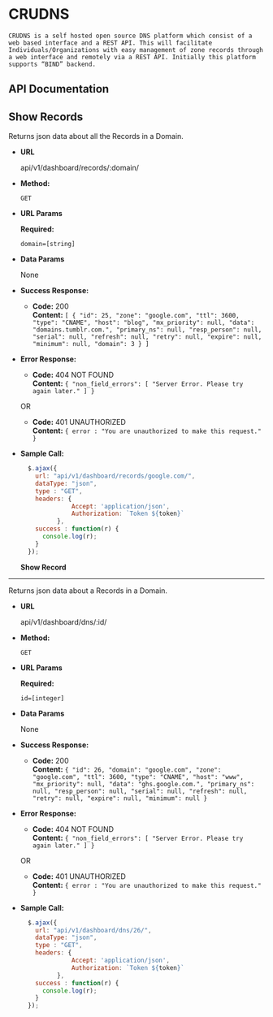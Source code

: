 # CRUDNS

`CRUDNS is a self hosted open source DNS platform which consist of a web based
interface and a REST API. This will facilitate Individuals/Organizations with easy
management of zone records through a web interface and remotely via a REST API.
Initially this platform supports “BIND” backend.`

## API Documentation

**Show Records**
----
  Returns json data about all the Records in a Domain.

* **URL**

  api/v1/dashboard/records/:domain/

* **Method:**

  `GET`
  
*  **URL Params**

   **Required:**
 
   `domain=[string]`

* **Data Params**

  None

* **Success Response:**

  * **Code:** 200 <br />
    **Content:** `[
  {
    "id": 25,
    "zone": "google.com",
    "ttl": 3600,
    "type": "CNAME",
    "host": "blog",
    "mx_priority": null,
    "data": "domains.tumblr.com.",
    "primary_ns": null,
    "resp_person": null,
    "serial": null,
    "refresh": null,
    "retry": null,
    "expire": null,
    "minimum": null,
    "domain": 3
  }
]`
 
* **Error Response:**

  * **Code:** 404 NOT FOUND <br />
    **Content:** `{
  "non_field_errors": [
    "Server Error. Please try again later."
  ]
}`

  OR

  * **Code:** 401 UNAUTHORIZED <br />
    **Content:** `{ error : "You are unauthorized to make this request." }`

* **Sample Call:**

  ```javascript
    $.ajax({
      url: "api/v1/dashboard/records/google.com/",
      dataType: "json",
      type : "GET",
      headers: {
                Accept: 'application/json',
                Authorization: `Token ${token}`
            },
      success : function(r) {
        console.log(r);
      }
    });
  ```
  
  
  **Show Record**
----
  Returns json data about a Records in a Domain.

* **URL**

  api/v1/dashboard/dns/:id/

* **Method:**

  `GET`
  
*  **URL Params**

   **Required:**
 
   `id=[integer]`

* **Data Params**

  None

* **Success Response:**

  * **Code:** 200 <br />
    **Content:** `{
  "id": 26,
  "domain": "google.com",
  "zone": "google.com",
  "ttl": 3600,
  "type": "CNAME",
  "host": "www",
  "mx_priority": null,
  "data": "ghs.google.com.",
  "primary_ns": null,
  "resp_person": null,
  "serial": null,
  "refresh": null,
  "retry": null,
  "expire": null,
  "minimum": null
}`
 
* **Error Response:**

  * **Code:** 404 NOT FOUND <br />
    **Content:** `{
  "non_field_errors": [
    "Server Error. Please try again later."
  ]
}`

  OR

  * **Code:** 401 UNAUTHORIZED <br />
    **Content:** `{ error : "You are unauthorized to make this request." }`

* **Sample Call:**

  ```javascript
    $.ajax({
      url: "api/v1/dashboard/dns/26/",
      dataType: "json",
      type : "GET",
      headers: {
                Accept: 'application/json',
                Authorization: `Token ${token}`
            },
      success : function(r) {
        console.log(r);
      }
    });
  ```
